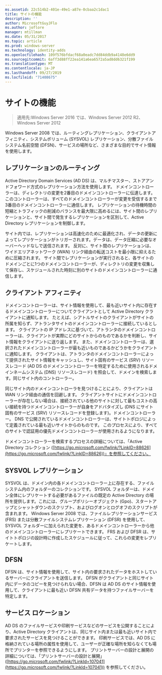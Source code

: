 ```yaml
---
ms.assetid: 22c514b2-401e-49e1-a87e-0cbaa2c1dac1
title: サイトの機能
description: ''
author: MicrosoftGuyJFlo
ms.author: joflore
manager: mtillman
ms.date: 05/31/2017
ms.topic: article
ms.prod: windows-server
ms.technology: identity-adds
ms.openlocfilehash: 109f576bfdacf68a0eadc7dd84ddb9a4148e6dd9
ms.sourcegitcommit: 6aff3d88ff22ea141a6ea6572a5ad8dd6321f199
ms.translationtype: MT
ms.contentlocale: ja-JP
ms.lasthandoff: 09/27/2019
ms.locfileid: "71408675"
---
```

# <a name="site-functions"></a>サイトの機能

>適用先:Windows Server 2016 では、Windows Server 2012 R2、Windows Server 2012

 Windows Server 2008 では、ルーティングレプリケーション、クライアントアフィニティ、システムボリューム (SYSVOL) レプリケーション、分散ファイルシステム名前空間 (DFSN)、サービスの場所など、さまざまな目的でサイト情報を使用します。  
  
## <a name="routing-replication"></a>レプリケーションのルーティング  
Active Directory Domain Services (AD DS) は、マルチマスター、ストアアンドフォワード方式のレプリケーション方法を使用します。 ドメインコントローラーは、ディレクトリの変更を2番目のドメインコントローラーに伝達します。このコントローラーは、すべてのドメインコントローラーが変更を受信するまで3番目のドメインコントローラーに通信します。 レプリケーションの待機時間の短縮とトラフィックの削減のバランスを最大限に高めるには、サイト間のレプリケーションと、サイト間で発生するレプリケーションを区別して、Active Directory レプリケーションを制御します。  
  
サイト内では、レプリケーションは高速化のために最適化され、データの更新によってレプリケーションがトリガーされます。データは、データ圧縮に必要なオーバーヘッドなしで送信されます。 反対に、サイト間のレプリケーションは、ワイドエリアネットワーク (WAN) リンク経由の転送コストを最小限に抑えるために圧縮されます。 サイト間でレプリケーションが実行されると、各サイトのドメインごとに1つのドメインコントローラーが、ディレクトリの変更を収集して保存し、スケジュールされた時刻に別のサイトのドメインコントローラーに通信します。  
  
## <a name="client-affinity"></a>クライアント アフィニティ  
ドメインコントローラーは、サイト情報を使用して、最も近いサイト内に存在するドメインコントローラーについてクライアントとして Active Directory クライアントに通知します。 たとえば、シアトルサイトのクライアントがサイトの所属を知らず、アトランタサイトのドメインコントローラーに接続しているとします。 クライアントの IP アドレスに基づいて、アトランタのドメインコントローラーは、クライアントが実際にどのサイトからのものであるかを判断し、サイト情報をクライアントに送り返します。 また、ドメインコントローラーは、選択されたドメインコントローラーが最も近いものであるかどうかをクライアントに通知します。 クライアントは、アトランタのドメインコントローラーによって提供されたサイト情報をキャッシュし、サイト固有のサービス (SRV) リソースレコード (AD DS のドメインコントローラーを特定するために使用されるドメインネームシステム (DNS) リソースレコード) を照会して、ドメインを検索します。同じサイト内のコントローラー。  
  
同じサイト内のドメインコントローラを見つけることにより、クライアントは WAN リンク経由の通信を回避します。 クライアントサイトにドメインコントローラーが存在しない場合は、接続されている他のサイトに対して最もコストの高い接続を持つドメインコントローラーが自身をアドバタイズし (DNS にサイト固有のサービス (SRV) リソースレコードを登録します)。ドメインコントローラー。 DNS で公開されているドメインコントローラーは、サイトトポロジによって定義されている最も近いサイトからのものです。 このプロセスにより、すべてのサイトで認証用の優先ドメインコントローラーが使用されるようになります。  
  
ドメインコントローラーを検索するプロセスの詳細については、「Active Directory コレクション ([https://go.microsoft.com/fwlink/?LinkID=88626](https://go.microsoft.com/fwlink/?LinkID=88626))」を参照してください。  
  
## <a name="sysvol-replication"></a>SYSVOL レプリケーション  
SYSVOL は、ドメイン内の各ドメインコントローラー上に存在する、ファイルシステム内のフォルダーのコレクションです。 SYSVOL フォルダーは、ドメイン全体にレプリケートする必要があるファイルの既定の Active Directory の場所を提供します。これには、グループポリシーオブジェクト (Gpo)、スタートアップとシャットダウンのスクリプト、およびログオンとログオフのスクリプトが含まれます。  Windows Server 2008 では、ファイルレプリケーションサービス (FRS) または分散ファイルシステムレプリケーション (DFSR) を使用して、SYSVOL フォルダーに加えられた変更を、あるドメインコントローラーから他のドメインコントローラーにレプリケートできます。 FRS および DFSR は、サイトトポロジの設計時に作成したスケジュールに従って、これらの変更をレプリケートします。  
  
## <a name="dfsn"></a>DFSN  
DFSN は、サイト情報を使用して、サイト内の要求されたデータをホストしているサーバーにクライアントを送信します。 DFSN がクライアントと同じサイト内にデータのコピーを見つけられない場合、DFSN は AD DS のサイト情報を使用して、クライアントに最も近い DFSN 共有データを持つファイルサーバーを特定します。  
  
## <a name="service-location"></a>サービス ロケーション  
AD DS のファイルサービスや印刷サービスなどのサービスを公開することにより、Active Directory クライアントは、同じサイト内または最も近いサイト内で要求されたサービスを見つけることができます。 印刷サービスでは、AD DS に格納されている場所の属性を使用して、ユーザーが正確な場所を知らなくても場所でプリンターを参照できるようにします。 プリントサーバーの設計と展開の詳細については、「プリントサーバーの設計と展開」 ([https://go.microsoft.com/fwlink/?LinkId=107041](https://go.microsoft.com/fwlink/?LinkId=107041)) を参照してください。  
  


